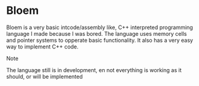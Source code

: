# Bloem

Bloem is a very basic intcode/assembly like, C++ interpreted programming language I made because I was bored.
The language uses memory cells and pointer systems to opperate basic functionality. It also has a very easy way to implement C++ code.

> [!NOTE]
> The language still is in development, en not everything is working as it should, or will be implemented